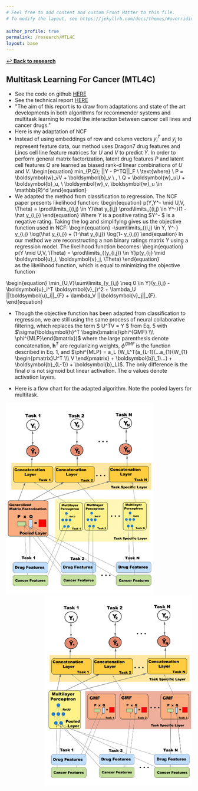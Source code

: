 ```yaml
---
# Feel free to add content and custom Front Matter to this file.
# To modify the layout, see https://jekyllrb.com/docs/themes/#overriding-theme-defaults

author_profile: true
permalink: /research/MTL4C
layout: base
---
```


 
  [:leftwards_arrow_with_hook:  **Back to research**](../research)



## Multitask Learning For Cancer (MTL4C)
  - See the code on github [HERE](https://github.com/LLNL/MTLRecSys/) 
  - See the technical report [HERE](https://www.osti.gov/biblio/1704073-multitask-recommender-systems-cancer-drug-response)
  - "The aim of this report is to draw from adaptations and state of the art developments in both algorithms for recommender systems and multitask learning to model the interaction between cancer cell lines and cancer drugs."
  - Here is my adaptation of NCF
   - Instead of using embeddings of row and column vectors $y_i^T$ and $y_j$ to represent feature data, our method uses Dragon7 drug features and Lincs cell line feature matrices for $U$ and $V$ to predict $Y$. In order to perform general matrix factorization, latent drug features $P$ and latent cell features $Q$ are learned as biased rank-d linear combinations of $U$ and $V$.
   \begin{equation}
      min_{P,Q}\; ||Y - P^TQ||_F \ \text{where} \ P = \boldsymbol{w}_vV + \boldsymbol{b}_v \ , \ Q = \boldsymbol{w}_uU + \boldsymbol{b}_u, \ \boldsymbol{w}_v, \boldsymbol{w}_u \in \mathbb{R}^d
   \end{equation}
   - We adapted the method from classification to regression. The NCF paper presents likelihood function: 
   \begin{equation}
      p(Y,Y^- \mid U,V, \Theta) = \prod\limits_{(i,j) \in Y}\hat y_{i,j} \prod\limits_{(i,j) \in Y^-}(1 -\hat y_{i,j})
   \end{equation}
   Where $Y$ is a positive rating $Y^- $ is a negative rating. Taking the log and simplifying gives us the objective function used in NCF:
   \begin{equation}
      -\sum\limits_{(i,j) \in Y, Y^-} y_{i,j} \log(\hat y_{i,j}) +  (1-\hat y_{i,j}) \log(1- y_{i,j}) 
   \end{equation}
   In our method we are reconstructing a non binary ratings matrix $Y$ using a regression model. The likelihood function becomes: 
   \begin{equation}
      p(Y \mid U,V, \Theta) = \prod\limits_{(y_{i,j}) \in Y}p(y_{ij} \mid \boldsymbol{u}_i, \boldsymbol{v}_j, \Theta)
   \end{equation}  
   as the likelihood function, which is equal to minimizing the objective function  

   \begin{equation}
         \min_{U,V}\sum\limits_{y_{i,j} \neq 0 \in Y}(y_{i,j} - \boldsymbol{u}_i^T \boldsymbol{v}_j)^2 + \lambda_U ||\boldsymbol{u}\_i||\_{F} + \lambda_V ||\boldsymbol{v}\_j||\_{F}.
   \end{equation}


   - Though the objective function has been adapted from classification to regression, we are still using the same process of neural collaborative filtering, which replaces the term $ U^TV = Y $ from Eq. 5 with $\sigma(\boldsymbol{h}^T \begin{bmatrix}\phi^{GMF} \\\ \phi^{MLP}\end{bmatrix})$ where the large parenthesis denote concatenation, $\boldsymbol{h}^T$ are regularizing weights, $\phi^{GMF}$ is the function described in Eq. 1, and $\phi^{MLP} =  a_L  (W_L^T(a_{L-1}(...a_{1}(W_{1} \begin{pmatrix}U^T \\\ V \end{pmatrix}  + \boldsymbol{b}\_1)...) + \boldsymbol{b}_{L-1}) + \boldsymbol{b}_L)$.
   The only difference is the final $\sigma$ is not sigmoid but linear activation. The $a$ values denote activation layers.

   - Here is a flow chart for the adapted algorithm. Note the pooled layers for multitask.
<img src="/mergedMFNCF_simplifiedv2.png" alt="drawing" width="400" />
<img src="/mergedMLPNCF_simplifiedv2.png" alt="drawing" width="400" align="right" />
   
   

 


  


